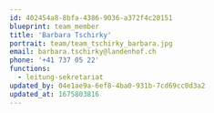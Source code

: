 ```yaml
---
id: 402454a8-8bfa-4386-9036-a372f4c20151
blueprint: team_member
title: 'Barbara Tschirky'
portrait: team/team_tschirky_barbara.jpg
email: barbara.tschirky@landenhof.ch
phone: '+41 737 05 22'
functions:
  - leitung-sekretariat
updated_by: 04e1ae9a-6ef8-4ba0-931b-7cd69cc0d3a2
updated_at: 1675803816
---
```

